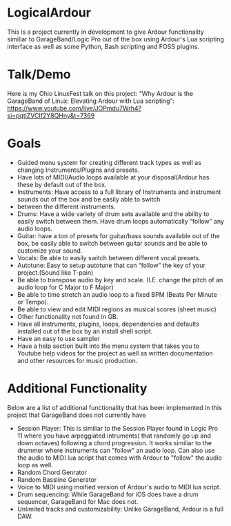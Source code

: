 # LogicalArdour
This is a project currently in development to give Ardour functionality similiar to GarageBand/Logic Pro out of the box using Ardour's Lua scripting interface as well as some Python, Bash scripting and FOSS plugins.

# Talk/Demo
Here is my Ohio LinuxFest talk on this project: "Why Ardour is the GarageBand of Linux: Elevating Ardour with Lua scripting": https://www.youtube.com/live/JOPmdu7Wrh4?si=pqtiZVCIf2Y8QHny&t=7369

# Goals
* Guided menu system for creating different track types as well as changing Instruments/Plugins and presets.
* Have lots of MIDI/Audio loops available at your disposal(Ardour has these by default out of the box.
* Instruments: Have access to a full library of Instruments and instrument sounds out of the box and be easily able to switch
* between the different instruments.
* Drums: Have a wide variety of drum sets available and the ability to easily switch between them. Have drum loops
 automatically “follow” any audio loops.
* Guitar: have a ton of presets for guitar/bass sounds available out of the box, be easily able to switch between guitar sounds and
 be able to customize your sound.
* Vocals: Be able to easily switch between different vocal presets.
* Autotune: Easy to setup autotune that can “follow” the key of your project.(Sound like T-pain)
* Be able to transpose audio by key and scale. (I.E. change the pitch of an audio loop for C Major to F Major)
* Be able to time stretch an audio loop to a fixed BPM (Beats Per Minute or Tempo).
* Be able to view and edit MIDI regions as musical scores (sheet music)
* Other functionality not found in GB.
* Have all instruments, plugins, loops, dependencies and defaults installed out of the box by an install shell script.
* Have an easy to use sampler
* Have a help section built into the menu system that takes you to Youtube help videos for the project as well as written documentation and other resources for music production. 

# Additional Functionality
Below are a list of additional functionality that has been implemented in this project that GarageBand does not currently have
* Session Player: This is similiar to the Session Player found in Logic Pro 11 where you have arpeggiated intruments( that randomly go up and down octaves) following a chord progression. It works similiar to the drummer where instruments can "follow" an audio loop. Can also use the audio to MIDI lua script that comes with Ardour to "follow" the audio loop as well.
* Random Chord Genrator
* Random Bassline Generator
* Voice to MIDI using moified version of Ardour's audio to MIDI lua script.
* Drum sequencing: While GarageBand for iOS does have a drum sequencer, GarageBand for Mac does not.
* Unlimited tracks and customizability: Unlike GarageBand, Ardour is a full DAW.
